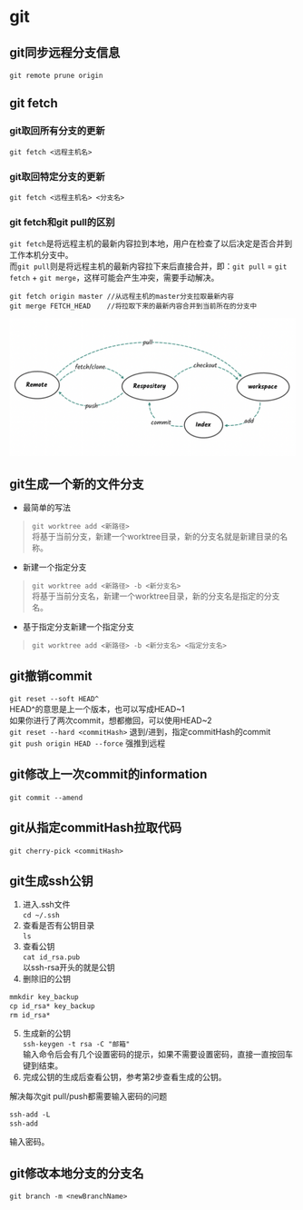 # git

## git同步远程分支信息
`git remote prune origin`


## git fetch
### git取回所有分支的更新
`git fetch <远程主机名>`

### git取回特定分支的更新
`git fetch <远程主机名> <分支名>`

### git fetch和git pull的区别
`git fetch`是将远程主机的最新内容拉到本地，用户在检查了以后决定是否合并到工作本机分支中。  
而`git pull`则是将远程主机的最新内容拉下来后直接合并，即：`git pull` = `git fetch` + `git merge`，这样可能会产生冲突，需要手动解决。
```
git fetch origin master //从远程主机的master分支拉取最新内容 
git merge FETCH_HEAD    //将拉取下来的最新内容合并到当前所在的分支中
```
![流程图](./resources/git_fetch_pull.png "流程图")


## git生成一个新的文件分支
- 最简单的写法
> `git worktree add <新路径>`  
将基于当前分支，新建一个worktree目录，新的分支名就是新建目录的名称。

- 新建一个指定分支
> `git worktree add <新路径> -b <新分支名>`  
将基于当前分支名，新建一个worktree目录，新的分支名是指定的分支名。

- 基于指定分支新建一个指定分支
> `git worktree add <新路径> -b <新分支名> <指定分支名>`


## git撤销commit
`git reset --soft HEAD^`  
HEAD^的意思是上一个版本，也可以写成HEAD~1  
如果你进行了两次commit，想都撤回，可以使用HEAD~2  
`git reset --hard <commitHash>` 退到/进到，指定commitHash的commit  
`git push origin HEAD --force` 强推到远程


## git修改上一次commit的information
`git commit --amend`


## git从指定commitHash拉取代码
`git cherry-pick <commitHash>`


## git生成ssh公钥
1. 进入.ssh文件  
`cd ~/.ssh`  
2. 查看是否有公钥目录  
`ls`  
3. 查看公钥  
`cat id_rsa.pub`  
以ssh-rsa开头的就是公钥
4. 删除旧的公钥   
```
mmkdir key_backup
cp id_rsa* key_backup
rm id_rsa*
```
5. 生成新的公钥   
`ssh-keygen -t rsa -C "邮箱"`  
输入命令后会有几个设置密码的提示，如果不需要设置密码，直接一直按回车键到结束。
6. 完成公钥的生成后查看公钥，参考第2步查看生成的公钥。

解决每次git pull/push都需要输入密码的问题  
```
ssh-add -L
ssh-add
```
输入密码。


## git修改本地分支的分支名
`git branch -m <newBranchName>`